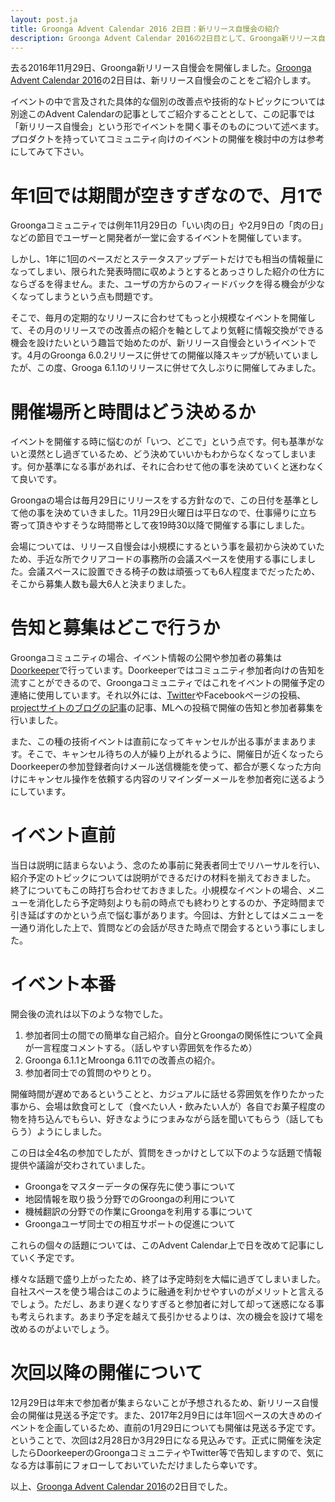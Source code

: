 ```yaml
---
layout: post.ja
title: Groonga Advent Calendar 2016 2日目：新リリース自慢会の紹介
description: Groonga Advent Calendar 2016の2日目として、Groonga新リリース自慢会の概要をご紹介します。
---
```



去る2016年11月29日、Groonga新リリース自慢会を開催しました。[Groonga Advent Calendar 2016](http://qiita.com/advent-calendar/2016/groonga)の2日目は、新リリース自慢会のことをご紹介します。

イベントの中で言及された具体的な個別の改善点や技術的なトピックについては別途このAdvent Calendarの記事としてご紹介することとして、この記事では「新リリース自慢会」という形でイベントを開く事そのものについて述べます。プロダクトを持っていてコミュニティ向けのイベントの開催を検討中の方は参考にしてみて下さい。

# 年1回では期間が空きすぎなので、月1で

Groongaコミュニティでは例年11月29日の「いい肉の日」や2月9日の「肉の日」などの節目でユーザーと開発者が一堂に会するイベントを開催しています。

しかし、1年に1回のペースだとステータスアップデートだけでも相当の情報量になってしまい、限られた発表時間に収めようとするとあっさりした紹介の仕方にならざるを得ません。また、ユーザの方からのフィードバックを得る機会が少なくなってしまうという点も問題です。

そこで、毎月の定期的なリリースに合わせてもっと小規模なイベントを開催して、その月のリリースでの改善点の紹介を軸としてより気軽に情報交換ができる機会を設けたいという趣旨で始めたのが、新リリース自慢会というイベントです。4月のGroonga 6.0.2リリースに併せての開催以降スキップが続いていましたが、この度、Grooga 6.1.1のリリースに併せて久しぶりに開催してみました。

# 開催場所と時間はどう決めるか

イベントを開催する時に悩むのが「いつ、どこで」という点です。何も基準がないと漠然とし過ぎているため、どう決めていいかもわからなくなってしまいます。何か基準になる事があれば、それに合わせて他の事を決めていくと迷わなくて良いです。

Groongaの場合は毎月29日にリリースをする方針なので、この日付を基準として他の事を決めていきました。11月29日火曜日は平日なので、仕事帰りに立ち寄って頂きやすそうな時間帯として夜19時30以降で開催する事にしました。

会場については、リリース自慢会は小規模にするという事を最初から決めていたため、手近な所でクリアコードの事務所の会議スペースを使用する事にしました。会議スペースに設置できる椅子の数は頑張っても6人程度までだったため、そこから募集人数も最大6人と決まりました。

# 告知と募集はどこで行うか

Groongaコミュニティの場合、イベント情報の公開や参加者の募集は[Doorkeeper](https://groonga.doorkeeper.jp/)で行っています。Doorkeeperではコミュニティ参加者向けの告知を流すことができるので、Groongaコミュニティではこれをイベントの開催予定の連絡に使用しています。それ以外には、[Twitter](https://twitter.com/groonga/)やFacebookページの投稿、[projectサイトのブログの記事](http://groonga.org/ja/blog/)の記事、MLへの投稿で開催の告知と参加者募集を行いました。

また、この種の技術イベントは直前になってキャンセルが出る事がままあります。そこで、キャンセル待ちの人が繰り上がれるように、開催日が近くなったらDoorkeeperの参加登録者向けメール送信機能を使って、都合が悪くなった方向けにキャンセル操作を依頼する内容のリマインダーメールを参加者宛に送るようにしています。

# イベント直前

当日は説明に詰まらないよう、念のため事前に発表者同士でリハーサルを行い、紹介予定のトピックについては説明ができるだけの材料を揃えておきました。
終了についてもこの時打ち合わせておきました。小規模なイベントの場合、メニューを消化したら予定時刻よりも前の時点でも終わりとするのか、予定時間まで引き延ばすのかという点で悩む事があります。今回は、方針としてはメニューを一通り消化した上で、質問などの会話が尽きた時点で閉会するという事にしました。

# イベント本番

開会後の流れは以下のような物でした。

 1. 参加者同士の間での簡単な自己紹介。自分とGroongaの関係性について全員が一言程度コメントする。（話しやすい雰囲気を作るため）
 2. Groonga 6.1.1とMroonga 6.11での改善点の紹介。
 3. 参加者同士での質問のやりとり。 

開催時間が遅めであるということと、カジュアルに話せる雰囲気を作りたかった事から、会場は飲食可として（食べたい人・飲みたい人が）各自でお菓子程度の物を持ち込んでもらい、好きなようにつまみながら話を聞いてもらう（話してもらう）ようにしました。

この日は全4名の参加でしたが、質問をきっかけとして以下のような話題で情報提供や議論が交わされていました。

 * Groongaをマスターデータの保存先に使う事について
 * 地図情報を取り扱う分野でのGroongaの利用について
 * 機械翻訳の分野での作業にGroongaを利用する事について
 * Groongaユーザ同士での相互サポートの促進について

これらの個々の話題については、このAdvent Calendar上で日を改めて記事にしていく予定です。

様々な話題で盛り上がったため、終了は予定時刻を大幅に過ぎてしまいました。自社スペースを使う場合はこのように融通を利かせやすいのがメリットと言えるでしょう。ただし、あまり遅くなりすぎると参加者に対して却って迷惑になる事も考えられます。あまり予定を越えて長引かせるよりは、次の機会を設けて場を改めるのがよいでしょう。


# 次回以降の開催について

12月29日は年末で参加者が集まらないことが予想されるため、新リリース自慢会の開催は見送る予定です。また、2017年2月9日には年1回ペースの大きめのイベントを企画しているため、直前の1月29日についても開催は見送る予定です。ということで、次回は2月28日か3月29日になる見込みです。正式に開催を決定したらDoorkeeperのGroongaコミュニティやTwitter等で告知しますので、気になる方は事前にフォローしておいていただけましたら幸いです。

以上、[Groonga Advent Calendar 2016](http://qiita.com/advent-calendar/2016/groonga)の2日目でした。
